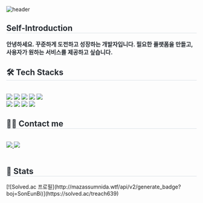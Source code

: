 ![header](https://capsule-render.vercel.app/api?type=slice&color=auto&height=200&section=header&text=Hello&desc=I'm%20EunBi&fontSize=60&rotate=14&fontAlignY=25&fontAlign=75&descAlignY=43&descAlign=80&&animation=Fadein)


<div style="text-align: left;"> 
    <h2 style="border-bottom: 1px solid #d8dee4; color: #282d33;"> Self-Introduction </h2>  
    <div style="font-weight: 700; font-size: 15px; text-align: left; color: #282d33;"> 안녕하세요. 꾸준하게 도전하고 성장하는 개발자입니다. 필요한 플랫폼을 만들고, 사용자가 원하는 서비스를 제공하고 싶습니다. </div> 
    </div>

<div style="text-align: left;">
    <h2 style="border-bottom: 1px solid #d8dee4; color: #282d33;"> 🛠️ Tech Stacks </h2> <br> 
    <div style="margin: ; text-align: left;" "text-align: left;"> <img src="https://img.shields.io/badge/HTML5-E34F26?style=flat-square&logo=HTML5&logoColor=white">
          <img src="https://img.shields.io/badge/MySQL-4479A1?style=flat-square&logo=MySQL&logoColor=white">
          <img src="https://img.shields.io/badge/MariaDB-003545?style=flat-square&logo=MariaDB&logoColor=white">
          <img src="https://img.shields.io/badge/C++-00599C?style=flat-square&logo=C%2B%2B&logoColor=white">
          <img src="https://img.shields.io/badge/Amazon AWS-232F3E?style=flat-square&logo=Amazon AWS&logoColor=white">
          <br/><img src="https://img.shields.io/badge/Android-3DDC84?style=flat-square&logo=Android&logoColor=white">
          <img src="https://img.shields.io/badge/Vue.js-4FC08D?style=flat-square&logo=Vue.js&logoColor=white">
          <img src="https://img.shields.io/badge/Python-3776AB?style=flat-square&logo=Python&logoColor=white">
          <img src="https://img.shields.io/badge/Javascript-F7DF1E?style=flat-square&logo=Javascript&logoColor=white">
          </div>
    </div>
    <div style="text-align: left;">
    <h2 style="border-bottom: 1px solid #d8dee4; color: #282d33;"> 🧑‍💻 Contact me </h2> <br> 
    <div style="text-align: left;"> <a href=https://beehand.tistory.com/> <img src="https://img.shields.io/badge/Tistory-000000?style=flat-square&logo=Tistory&logoColor=white&link=https://beehand.tistory.com/"> </a>
         <a href=mailto:beehand7147@gmail.com> <img src="https://img.shields.io/badge/Gmail-EA4335?style=flat-square&logo=Gmail&logoColor=white&link=mailto:beehand7147@gmail.com"> </a>
          </div>  <br> 
    <div style="text-align: left;">  </div> 
    </div>
    <div style="text-align: left;"> 
    <h2 style="border-bottom: 1px solid #d8dee4; color: #282d33;"> 🏅 Stats </h2> <div style="text-align: left;"> </div> 
    </div>
</div>
[![Solved.ac
프로필](http://mazassumnida.wtf/api/v2/generate_badge?boj=SonEunBi)](https://solved.ac/treach639)  

